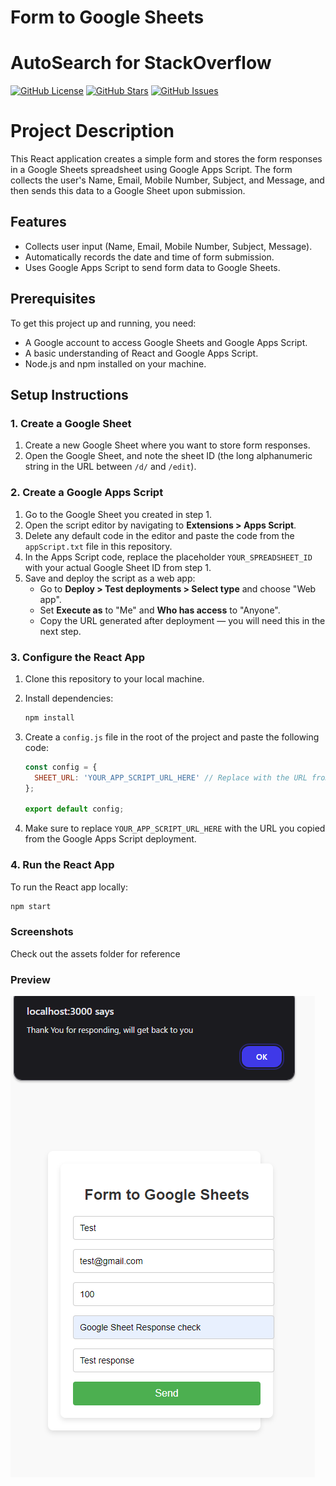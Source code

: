 # Form to Google Sheets

# AutoSearch for StackOverflow

[![GitHub License](https://img.shields.io/github/license/sarthpatil8/form-to-google-sheets)](https://github.com/sarthpatil8/form-to-google-sheets/blob/main/LICENSE)
[![GitHub Stars](https://img.shields.io/github/stars/sarthpatil8/form-to-google-sheets)](https://github.com/sarthpatil8/form-to-google-sheets/stargazers)
[![GitHub Issues](https://img.shields.io/github/issues/sarthpatil8/form-to-google-sheets)](https://github.com/sarthpatil8/form-to-google-sheets/issues)


# Project Description

This React application creates a simple form and stores the form responses in a Google Sheets spreadsheet using Google Apps Script. The form collects the user's Name, Email, Mobile Number, Subject, and Message, and then sends this data to a Google Sheet upon submission.

## Features
- Collects user input (Name, Email, Mobile Number, Subject, Message).
- Automatically records the date and time of form submission.
- Uses Google Apps Script to send form data to Google Sheets.

## Prerequisites

To get this project up and running, you need:

- A Google account to access Google Sheets and Google Apps Script.
- A basic understanding of React and Google Apps Script.
- Node.js and npm installed on your machine.

## Setup Instructions

### 1. Create a Google Sheet

1. Create a new Google Sheet where you want to store form responses.
2. Open the Google Sheet, and note the sheet ID (the long alphanumeric string in the URL between `/d/` and `/edit`).

### 2. Create a Google Apps Script

1. Go to the Google Sheet you created in step 1.
2. Open the script editor by navigating to **Extensions > Apps Script**.
3. Delete any default code in the editor and paste the code from the `appScript.txt` file in this repository.
4. In the Apps Script code, replace the placeholder `YOUR_SPREADSHEET_ID` with your actual Google Sheet ID from step 1.
5. Save and deploy the script as a web app:
   - Go to **Deploy > Test deployments > Select type** and choose "Web app".
   - Set **Execute as** to "Me" and **Who has access** to "Anyone".
   - Copy the URL generated after deployment — you will need this in the next step.

### 3. Configure the React App

1. Clone this repository to your local machine.
2. Install dependencies:

    ```bash
    npm install
    ```

3. Create a `config.js` file in the root of the project and paste the following code:

    ```js
    const config = {
      SHEET_URL: 'YOUR_APP_SCRIPT_URL_HERE' // Replace with the URL from the deployed Apps Script
    };

    export default config;
    ```

4. Make sure to replace `YOUR_APP_SCRIPT_URL_HERE` with the URL you copied from the Google Apps Script deployment.

### 4. Run the React App

To run the React app locally:

```bash
npm start
```

### Screenshots
Check out the assets folder for reference 

### Preview
![alt text](assets/Response.png)
